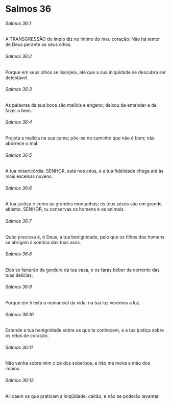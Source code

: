 # Salmos 36

###### Salmos 36:1

A TRANSGRESSÃO do ímpio diz no íntimo do meu coração: Não há temor de Deus perante os seus olhos.

###### Salmos 36:2

Porque em seus olhos se lisonjeia, até que a sua iniqüidade se descubra ser detestável.

###### Salmos 36:3

As palavras da sua boca são malícia e engano; deixou de entender e de fazer o bem.

###### Salmos 36:4

Projeta a malícia na sua cama; põe-se no caminho que não é bom; não aborrece o mal.

###### Salmos 36:5

A tua misericórdia, SENHOR, está nos céus, e a tua fidelidade chega até às mais excelsas nuvens.

###### Salmos 36:6

A tua justiça é como as grandes montanhas; os teus juízos são um grande abismo. SENHOR, tu conservas os homens e os animais.

###### Salmos 36:7

Quão preciosa é, ó Deus, a tua benignidade, pelo que os filhos dos homens se abrigam à sombra das tuas asas.

###### Salmos 36:8

Eles se fartarão da gordura da tua casa, e os farás beber da corrente das tuas delícias;

###### Salmos 36:9

Porque em ti está o manancial da vida; na tua luz veremos a luz.

###### Salmos 36:10

Estende a tua benignidade sobre os que te conhecem, e a tua justiça sobre os retos de coração.

###### Salmos 36:11

Não venha sobre mim o pé dos soberbos, e não me mova a mão dos ímpios.

###### Salmos 36:12

Ali caem os que praticam a iniqüidade; cairão, e não se poderão levantar.

